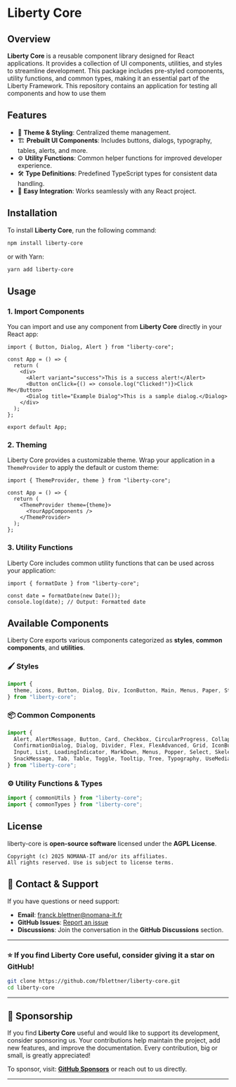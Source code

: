 # **Liberty Core**

## **Overview**
**Liberty Core** is a reusable component library designed for React applications. It provides a collection of UI components, utilities, and styles to streamline development. This package includes pre-styled components, utility functions, and common types, making it an essential part of the Liberty Framework.
This repository contains an application for testing all components and how to use them

## **Features**
- 🎨 **Theme & Styling**: Centralized theme management.
- 🏗️ **Prebuilt UI Components**: Includes buttons, dialogs, typography, tables, alerts, and more.
- ⚙️ **Utility Functions**: Common helper functions for improved developer experience.
- 🛠️ **Type Definitions**: Predefined TypeScript types for consistent data handling.
- 🔌 **Easy Integration**: Works seamlessly with any React project.

## **Installation**
To install **Liberty Core**, run the following command:

```sh
npm install liberty-core
```

or with Yarn:

```sh
yarn add liberty-core
```

## **Usage**

### **1. Import Components**
You can import and use any component from **Liberty Core** directly in your React app:

```tsx
import { Button, Dialog, Alert } from "liberty-core";

const App = () => {
  return (
    <div>
      <Alert variant="success">This is a success alert!</Alert>
      <Button onClick={() => console.log("Clicked!")}>Click Me</Button>
      <Dialog title="Example Dialog">This is a sample dialog.</Dialog>
    </div>
  );
};

export default App;
```

### **2. Theming**
Liberty Core provides a customizable theme. Wrap your application in a `ThemeProvider` to apply the default or custom theme:

```tsx
import { ThemeProvider, theme } from "liberty-core";

const App = () => {
  return (
    <ThemeProvider theme={theme}>
      <YourAppComponents />
    </ThemeProvider>
  );
};
```

### **3. Utility Functions**
Liberty Core includes common utility functions that can be used across your application:

```tsx
import { formatDate } from "liberty-core";

const date = formatDate(new Date());
console.log(date); // Output: Formatted date
```

## **Available Components**
Liberty Core exports various components categorized as **styles**, **common components**, and **utilities**.

### **🖌 Styles**
```ts
import {
  theme, icons, Button, Dialog, Div, IconButton, Main, Menus, Paper, Stack, Typography
} from "liberty-core";
```

### **📦 Common Components**
```ts
import {
  Alert, AlertMessage, Button, Card, Checkbox, CircularProgress, Collapse,
  ConfirmationDialog, Dialog, Divider, Flex, FlexAdvanced, Grid, IconButton,
  Input, List, LoadingIndicator, MarkDown, Menus, Popper, Select, Skeleton,
  SnackMessage, Tab, Table, Toggle, Tooltip, Tree, Typography, UseMediaQuery
} from "liberty-core";
```

### **⚙️ Utility Functions & Types**
```ts
import { commonUtils } from "liberty-core";
import { commonTypes } from "liberty-core";
```

## **License**
liberty-core is **open-source software** licensed under the **AGPL License**.  
```
Copyright (c) 2025 NOMANA-IT and/or its affiliates.
All rights reserved. Use is subject to license terms.
```

## 📧 Contact & Support  
If you have questions or need support:  
- **Email**: [franck.blettner@nomana-it.fr](mailto:franck.blettner@nomana-it.fr)  
- **GitHub Issues**: [Report an issue](https://github.com/fblettner/liberty-core/issues)  
- **Discussions**: Join the conversation in the **GitHub Discussions** section.  

---

### ⭐ If you find Liberty Core useful, consider giving it a star on GitHub!  
```bash
git clone https://github.com/fblettner/liberty-core.git
cd liberty-core
```

---

## 💖 Sponsorship  
If you find **Liberty Core** useful and would like to support its development, consider sponsoring us. Your contributions help maintain the project, add new features, and improve the documentation. Every contribution, big or small, is greatly appreciated!  

To sponsor, visit: **[GitHub Sponsors](https://github.com/sponsors/fblettner)** or reach out to us directly.  

---